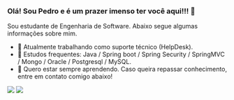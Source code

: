 ### Olá! Sou Pedro e é um prazer imenso ter você aqui!!! 👋

Sou estudante de Engenharia de Software. Abaixo segue algumas informações sobre mim.

- 🔭 Atualmente trabalhando como suporte técnico (HelpDesk).
- 🌱 Estudos frequentes: Java / Spring boot / Spring Security / SpringMVC / Mongo / Oracle / Postgresql / MySQL.
- 🤔 Quero estar sempre aprendendo. Caso queira repassar conhecimento, entre em contato comigo abaixo!

<div> 
  <a href = "mailto:pedroceliob3@gmail.com"><img src="https://img.shields.io/badge/-Gmail-%23333?style=for-the-badge&logo=gmail&logoColor=white" target="_blank"></a>
  <a href="https://www.linkedin.com/in/https://www.linkedin.com/in/pedro-c%C3%A9lio/" target="_blank"><img src="https://img.shields.io/badge/-LinkedIn-%230077B5?style=for-the-badge&logo=linkedin&logoColor=white" target="_blank"></a> 
  
</div>

